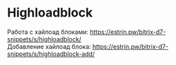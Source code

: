 # Highloadblock
Работа с хайлоад блоками: https://estrin.pw/bitrix-d7-snippets/s/highloadblock/  
Добавление хайлоад блока: https://estrin.pw/bitrix-d7-snippets/s/highloadblock-add/  

